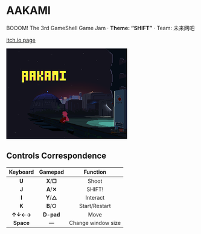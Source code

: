 # AAKAMI

BOOOM! The 3rd GameShell Game Jam · **Theme: “SHIFT”** · Team: 未来网吧

[itch.io page](https://xiashj96.itch.io/aakami)

![](images/illust/illustration1.png)

## Controls Correspondence

| Keyboard | Gamepad | Function |
|:--:|:--:|:--:|
| **U** | **X**/**□** | Shoot |
| **J** | **A**/**✕** | SHIFT! |
| **I** | **Y**/**△** | Interact |
| **K** | **B**/**○** | Start/Restart |
| **↑↓←→** | **D-pad** | Move |
| **Space** | — | Change window size |
